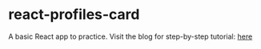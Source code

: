 # react-profiles-card

A basic React app to practice. Visit the blog for step-by-step tutorial: [here](#)
